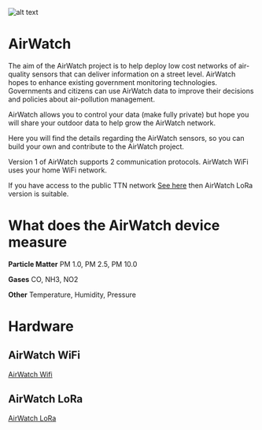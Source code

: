 ![alt text](https://github.com/rorygleeson/AirWatch/blob/master/LogoForGitHub.png)






AirWatch
========

The aim of the AirWatch project is to help deploy low cost networks of air-quality sensors that can deliver information on a street level. AirWatch hopes to enhance existing government monitoring technologies. Governments and citizens can use AirWatch data to improve their decisions and policies about air-pollution management.

AirWatch allows you to control your data (make fully private) but hope you will share your outdoor data to help grow the AirWatch network. 


Here you will find the details regarding the AirWatch sensors, so you can build your own and contribute to the AirWatch project. 

Version 1 of AirWatch supports 2 communication protocols. AirWatch WiFi uses your home WiFi network.

If you have access to the public TTN network [See here](https://www.thethingsnetwork.org/map) then AirWatch LoRa version is suitable. 

What does the AirWatch device measure
======================================

**Particle Matter** PM 1.0, PM 2.5, PM 10.0 

**Gases** CO, NH3, NO2

**Other** Temperature, Humidity, Pressure



Hardware 
========

AirWatch WiFi
--------------

[AirWatch Wifi](https://github.com/rorygleeson/AirWatch/blob/master/Devices/WiFi/readme.md)

AirWatch LoRa
--------------

[AirWatch LoRa](https://github.com/rorygleeson/AirWatch/blob/master/Devices/LoRa/readme.md)
